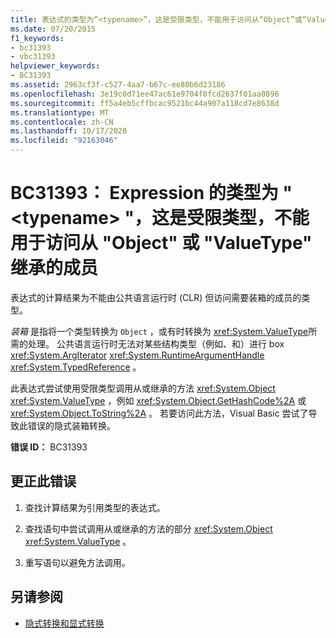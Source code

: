 ```yaml
---
title: 表达式的类型为“<typename>”，这是受限类型，不能用于访问从“Object”或“ValueType”继承的成员
ms.date: 07/20/2015
f1_keywords:
- bc31393
- vbc31393
helpviewer_keywords:
- BC31393
ms.assetid: 2963cf3f-c527-4aa7-b67c-ee80b6d23186
ms.openlocfilehash: 3e19c0d71ee47ac61e9704f0fcd2637f01aa0896
ms.sourcegitcommit: ff5a4eb5cffbcac9521bc44a907a118cd7e8638d
ms.translationtype: MT
ms.contentlocale: zh-CN
ms.lasthandoff: 10/17/2020
ms.locfileid: "92163046"
---
```

# <a name="bc31393-expression-has-the-type-typename-which-is-a-restricted-type-and-cannot-be-used-to-access-members-inherited-from-object-or-valuetype"></a>BC31393： Expression 的类型为 " \<typename> "，这是受限类型，不能用于访问从 "Object" 或 "ValueType" 继承的成员

表达式的计算结果为不能由公共语言运行时 (CLR) 但访问需要装箱的成员的类型。

 *装箱* 是指将一个类型转换为 `Object` ，或有时转换为 <xref:System.ValueType>所需的处理。 公共语言运行时无法对某些结构类型（例如、和）进行 box <xref:System.ArgIterator> <xref:System.RuntimeArgumentHandle> <xref:System.TypedReference> 。

 此表达式尝试使用受限类型调用从或继承的方法 <xref:System.Object> <xref:System.ValueType> ，例如 <xref:System.Object.GetHashCode%2A> 或 <xref:System.Object.ToString%2A> 。 若要访问此方法，Visual Basic 尝试了导致此错误的隐式装箱转换。

 **错误 ID：** BC31393

## <a name="to-correct-this-error"></a>更正此错误

1. 查找计算结果为引用类型的表达式。

2. 查找语句中尝试调用从或继承的方法的部分 <xref:System.Object> <xref:System.ValueType> 。

3. 重写语句以避免方法调用。

## <a name="see-also"></a>另请参阅

- [隐式转换和显式转换](../../programming-guide/language-features/data-types/implicit-and-explicit-conversions.md)
